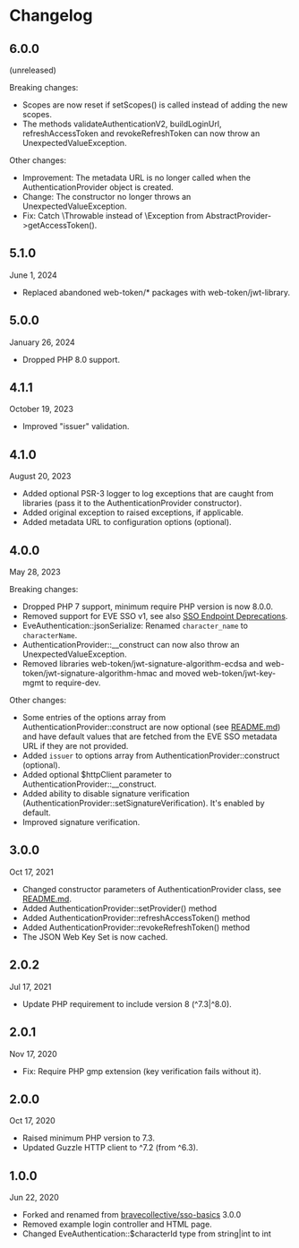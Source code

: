 # Changelog

## 6.0.0

(unreleased)

Breaking changes:
- Scopes are now reset if setScopes() is called instead of adding the new scopes.
- The methods validateAuthenticationV2, buildLoginUrl, refreshAccessToken and revokeRefreshToken
  can now throw an UnexpectedValueException.

Other changes:
- Improvement: The metadata URL is no longer called when the AuthenticationProvider object is created.
- Change: The constructor no longer throws an UnexpectedValueException.
- Fix: Catch \Throwable instead of \Exception from AbstractProvider->getAccessToken().

## 5.1.0

June 1, 2024

- Replaced abandoned web-token/* packages with web-token/jwt-library.

## 5.0.0

January 26, 2024

- Dropped PHP 8.0 support.

## 4.1.1

October 19, 2023

- Improved "issuer" validation.

## 4.1.0

August 20, 2023

- Added optional PSR-3 logger to log exceptions that are caught from libraries (pass it to the 
  AuthenticationProvider constructor).
- Added original exception to raised exceptions, if applicable.
- Added metadata URL to configuration options (optional).

## 4.0.0

May 28, 2023

Breaking changes:

- Dropped PHP 7 support, minimum require PHP version is now 8.0.0.
- Removed support for EVE SSO v1, see also
  [SSO Endpoint Deprecations](https://developers.eveonline.com/blog/article/sso-endpoint-deprecations-2).
- EveAuthentication::jsonSerialize: Renamed `character_name` to `characterName`.
- AuthenticationProvider::__construct can now also throw an UnexpectedValueException.
- Removed libraries web-token/jwt-signature-algorithm-ecdsa and web-token/jwt-signature-algorithm-hmac and moved
  web-token/jwt-key-mgmt to require-dev.

Other changes:

- Some entries of the options array from AuthenticationProvider::construct are now optional (see 
  [README.md](README.md)) and have default values that are fetched from the EVE SSO metadata URL if they are 
  not provided.
- Added `issuer` to options array from AuthenticationProvider::construct (optional).
- Added optional $httpClient parameter to AuthenticationProvider::__construct.
- Added ability to disable signature verification (AuthenticationProvider::setSignatureVerification). It's 
  enabled by default.
- Improved signature verification.

## 3.0.0

Oct 17, 2021

- Changed constructor parameters of AuthenticationProvider class, see [README.md](README.md).
- Added AuthenticationProvider::setProvider() method
- Added AuthenticationProvider::refreshAccessToken() method
- Added AuthenticationProvider::revokeRefreshToken() method
- The JSON Web Key Set is now cached.

## 2.0.2

Jul 17, 2021

- Update PHP requirement to include version 8 (^7.3|^8.0).

## 2.0.1

Nov 17, 2020

- Fix: Require PHP gmp extension (key verification fails without it).

## 2.0.0

Oct 17, 2020

- Raised minimum PHP version to 7.3.
- Updated Guzzle HTTP client to ^7.2 (from ^6.3).

## 1.0.0

Jun 22, 2020

- Forked and renamed from [bravecollective/sso-basics](https://github.com/bravecollective/sso-basics) 3.0.0
- Removed example login controller and HTML page.
- Changed EveAuthentication::$characterId type from string|int to int

